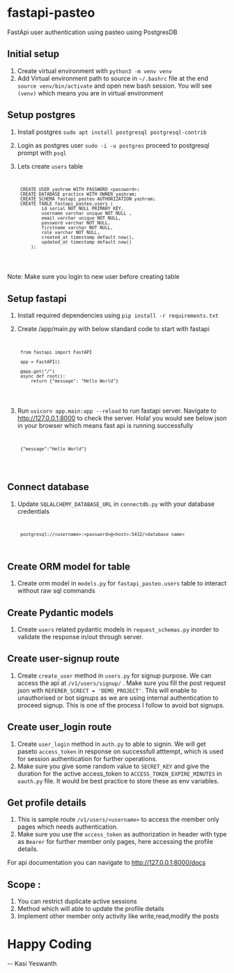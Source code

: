 # fastapi-pasteo
FastApi user authentication using pasteo using PostgresDB

## Initial setup 
1. Create virtual environment with `python3 -m venv venv`
2. Add Virtual environment path to source in `~/.bashrc` file at the end `source venv/bin/activate` and open new bash session. You will see `(venv)` which means you are in virtual environment 

## Setup postgres
1. Install postgres `sudo apt install postgresql postgresql-contrib`
2. Login as postgres user `sudo -i -u postgres` proceed to postgresql prompt with `psql`
3. Lets create `users` table 
    <code>

        CREATE USER yashram WITH PASSWORD <password>;
        CREATE DATABASE practice WITH OWNER yashram; 
        CREATE SCHEMA fastapi_pasteo AUTHORIZATION yashram; 
        CREATE TABLE fastapi_pasteo.users ( 
                id serial NOT NULL PRIMARY KEY,
                username varchar unique NOT NULL ,
                email varchar unique NOT NULL,
                password varchar NOT NULL,
                firstname varchar NOT NULL,
                role varchar NOT NULL,
                created_at timestamp default now(),
                updated_at timestamp default now()
            );
    </code>
Note: Make sure you login to new user before creating table 

## Setup fastapi
1. Install required dependencies using `pip install -r requirements.txt`
2. Create /app/main.py with below standard code to start with fastapi
    <code>
        
        from fastapi import FastAPI 

        app = FastAPI()

        @app.get("/")
        async def root():
            return {"message": "Hello World"}
    </code>

3. Run `uvicorn app.main:app --reload` to run fastapi server. Navigate to http://127.0.0.1:8000 to check the server. Hola! you would see below json in your browser which means fast api is running successfully 
    <code>

        {"message":"Hello World"}
    </code>

## Connect database 
1. Update `SQLALCHEMY_DATABASE_URL` in `connectdb.py` with your database credentials 
   <code>

        postgresql://<username>:<password>@<host>:5432/<database_name>
   </code>

## Create ORM model for table 
1. Create orm model in `models.py` for `fastapi_pasteo.users` table to interact without raw sql commands 

## Create Pydantic models
1. Create `users` related pydantic models in `request_schemas.py` inorder to validate the response in/out through server.

## Create user-signup route
1. Create `create_user` method in `users.py` for signup purpose. We can access the api at `/v1/users/signup/` . Make sure you fill the post request json with `REFERER_SCRECT = 'DEMO_PROJECT'`. This will enable to unauthorised or bot signups as we are using internal authentication to proceed signup. This is one of the process I follow to avoid bot signups. 

## Create user_login route
1. Create `user_login` method in `auth.py` to able to signin. We will get paseto `access_token` in response on successfull atttempt, which is used for session authentication for further operations.
2. Make sure you give some random value to `SECRET_KEY` and give the duration for the active access_token to `ACCESS_TOKEN_EXPIRE_MINUTES` in `oauth.py` file. It would be best practice to store these as env variables.
   
## Get profile details
1. This is sample route `/v1/users/<username>` to access the member only pages which needs authentication.
2. Make sure you use the `access_token` as authorization in header with type as `Bearer` for further member only pages, here accessing the profile details.


For api documentation you can navigate to http://127.0.0.1:8000/docs

## Scope : 
1. You can restrict duplicate active sessions 
2. Method which will able to update the profile details 
3. Implement other member only activity like write,read,modify the posts

# Happy Coding

-- Kasi Yeswanth